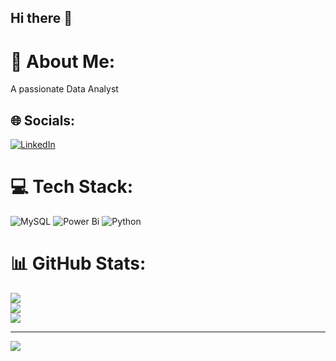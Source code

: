 ## Hi there 👋

# 💫 About Me:
A passionate Data Analyst 


## 🌐 Socials:
[![LinkedIn](https://img.shields.io/badge/LinkedIn-%230077B5.svg?logo=linkedin&logoColor=white)](https://linkedin.com/in/http://www.linkedin.com/in/akash-venkatraman-51507b253) 

# 💻 Tech Stack:
![MySQL](https://img.shields.io/badge/mysql-4479A1.svg?style=for-the-badge&logo=mysql&logoColor=white) ![Power Bi](https://img.shields.io/badge/power_bi-F2C811?style=for-the-badge&logo=powerbi&logoColor=black) ![Python](https://img.shields.io/badge/python-3670A0?style=for-the-badge&logo=python&logoColor=ffdd54)
# 📊 GitHub Stats:
![](https://github-readme-stats.vercel.app/api?username=v-akash&theme=dark&hide_border=false&include_all_commits=false&count_private=false)<br/>
![](https://github-readme-streak-stats.herokuapp.com/?user=v-akash&theme=dark&hide_border=false)<br/>
![](https://github-readme-stats.vercel.app/api/top-langs/?username=v-akash&theme=dark&hide_border=false&include_all_commits=false&count_private=false&layout=compact)

---
[![](https://visitcount.itsvg.in/api?id=v-akash&icon=0&color=1)](https://visitcount.itsvg.in)

<!-- Proudly created with GPRM ( https://gprm.itsvg.in ) -->
